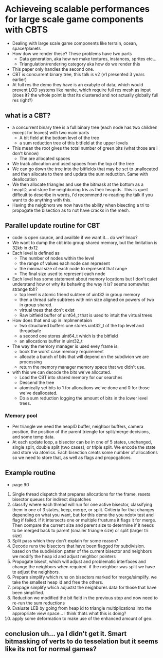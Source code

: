 # Achieveing scalable performances for large scale game components with CBTS

- Dealing with large scale game components like terrain, ocean, space/planets
- How dow we render these? These problems have two parts
	- Data generation, aka how we make textures, instances, sprites etc...
	- Triangulation/rendering category aka how do we render this
- This paper only handles the second one.
- CBT is concurrent binary tree, this talk is v2 (v1 presented 3 years earlier)
- At full res the demo they have is an exabyte of data, which would prevent LOD systems like nanite, which require full res mesh as input (does it? the whole point is that its clustered and not actually globally full res right?)

## what is a CBT?
- a concurrent binary tree is a full binary tree (each node has two children except for leaves) with two main parts 
	- A bit field at the bottom level of the tree
	- a sum reduction tree of this bitfield at the upper levels
- This mean the root gives the total number of green bits (what those are I don't knnow)
	- The are allocated spaces
- We track allocation and used spaces from the top of the tree
- We can go down the tree into the bitfields that may be set to unallocated and then allocate to them and update the sum reduction. Same with deallocation
- We then allocate triangles and use the bitmask at the bottom as a heapID, and store the neighboring tris as their heapids. This is queit difficult to describe in words, i'd recommend re-reading the talk if you want to do anything with this.
- Having the neigbhors we now have the ability when bisecting a tri to propogate the bisection as to not have cracks in the mesh.

## Parallel update routine for CBT 
- code is open source, and availble if we want it... do we? lmao?
- We want to dump the cbt into group shared memory, but the limitation is 32kb in dx12
- Each level is defined as
	- The number of nodes within the level
	- the range of values each node can represent
	- the minimal size of each node to represent that range
	- The final size used to represent each node
- Each level has some statement about memory locations but I don't quiet understand how or why its behaving the way it is? seems somewhat strange tbh?
	- top level is atomic friend subtree of uint32 in group memory
	- then a thread safe subtrees with min size aligned on powers of two in group shared.
	- virtual trees that don't exist
	- Raw bitfield buffer of uint64_t that is used to intuit the virtual trees
- How does that end up in implmenetaion
	- two structured buffers one stores uint32_t of the top level and threadsafe
	- a second one stores uint64_t which is the bitfield
	- an allocations buffer in uint32_t
- The way the memory manager is used evey frame is:
	- book the worst case memory requirement
	- allocate a bunch of bits that will depend on the subdivion we are processing
	- return the memory manager memory space that we didn't use.
- with this we can decode the bits we've allocated.
	- Load the CBT into shared memory for our searches
	- Descend the tree
	- atomically set bits to 1 for allocations we've done and 0 for those we've deallocated.
	- Do a sum reduction logging the amount of bits in the lower level trees.

### Memory pool
- Per triangle we need the heapID buffer, neighbor buffers, camera position, the position of the parent triengle for split/merge decisions, and some temp data.
- At each update loop, a bisector can be in one of 5 states, unchanged, single split, double split (two cases), or triple split. We encode the state and store via atomics. Each bisection creats some number of allocations so we need to store that, as well as flags and propogations. 

## Example routine 
- page 90
1. Single thread dispatch that prepares allocations for the frame, resets bisector queues for indirect dispatches
2. classify where each thread will run for one active bisector, classifying them in one of 3 states, keep, merge, or split. Critieria for that changes depending on what you want, but for this demo the you ndotv test and flag if failed. if it intersects one or multiple frustums it flags it for merge. Then compare the current size and parent size to determine if it needs to be merged back to parent (smaller triangle size) or split (larger tri size)
3. Split pass which they don't explain for some reason?
4. Decode runs the bisectors that have been flagged for subdivision. based on the subdivision patter of the current bisector and neighbors we modify the heap id and adjust neighbor pointers
5. Propogate bisect, which will adjust and problematic interfaces and change the neighbors when required. if the neighbor was split we have to adjust the neighbors.
6. Prepare simplify which runs on bisectors marked for merge/simplify. we take the smallest heap id and free the others.
7. propage simplify which adjustst the neighbores data for those that have been simplified.
8. Reduction we modified the bit field in the previous step and now need to re-run the sum reductions
9. Evaluate LEB by going from heap id to triangle multiplications into the appropriate view space... I think thats what this is doing?
10. apply some deformation to make use of the enhanced amount of geo.

## conclusion uh... ya I didn't get it. Smart bitmasking of verts to do tesselation but it seems like its not for normal games?



